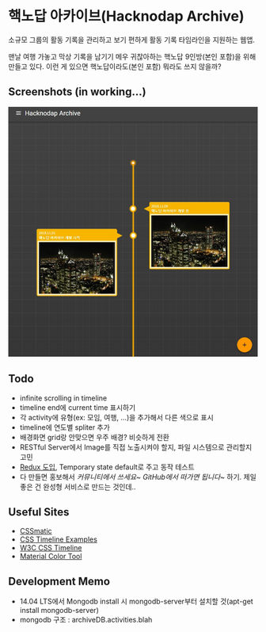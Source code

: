 # 핵노답 아카이브(Hacknodap Archive)

소규모 그룹의 활동 기록을 관리하고 보기 편하게 활동 기록 타임라인을 지원하는 웹앱.

맨날 여행 가놓고 막상 기록을 남기기 메우 귀찮아하는 핵노답 9인방(본인 포함)을 위해 만들고 있다.
이런 게 있으면 핵노답이라도(본인 포함) 뭐라도 쓰지 않을까?


## Screenshots (in working...)
![in_working](./working.jpg)


## Todo

* infinite scrolling in timeline
* timeline end에 current time 표시하기
* 각 activity에 유형(ex: 모임, 여행, ...)을 추가해서 다른 색으로 표시
* timeline에 연도별 spliter 추가
* 배경화면 grid랑 안맞으면 우주 배경? 비슷하게 전환
* RESTful Server에서 Image를 직접 노출시켜야 할지, 파일 시스템으로 관리할지 고민
* [Redux 도입](https://velopert.com/3365), Temporary state default로 주고 동작 테스트
* 다 만들면 홍보해서 *커뮤니티에서 쓰세요~ GitHub에서 떠가면 됩니다~* 하기. 제일 좋은 건 완성형 서비스로 만드는 것인데..

## Useful Sites

* [CSSmatic](https://www.cssmatic.com/gradient-generator)
* [CSS Timeline Examples](https://freefrontend.com/css-timelines/)
* [W3C CSS Timeline](https://www.w3schools.com/howto/tryit.asp?filename=tryhow_css_timeline)
* [Material Color Tool](https://material.io/tools/color/#!/?view.left=0&view.right=0&primary.color=212121)


## Development Memo

* 14.04 LTS에서 Mongodb install 시 mongodb-server부터 설치할 것(apt-get install mongodb-server)
* mongodb 구조 : archiveDB.activities.blah